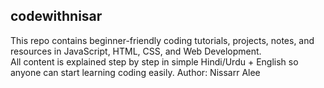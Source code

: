 ## codewithnisar

This repo contains beginner-friendly coding tutorials, projects, notes, and resources in JavaScript, HTML, CSS, and Web Development.  
All content is explained step by step in simple Hindi/Urdu + English so anyone can start learning coding easily. Author: Nissarr Alee
